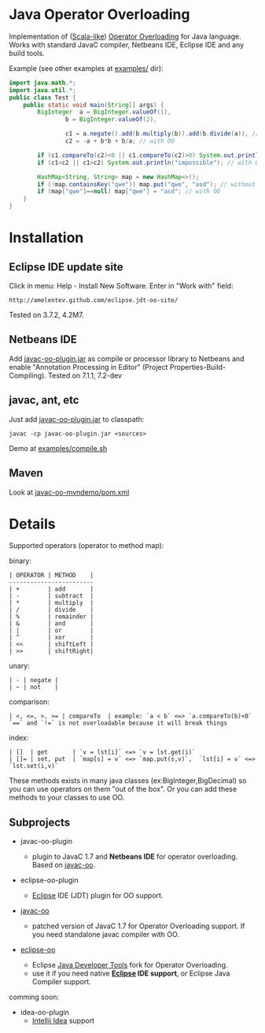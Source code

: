 # Java Operator Overloading #

Implementation of ([Scala-like]) [Operator Overloading] for Java language.
Works with standard JavaC compiler, Netbeans IDE, Eclipse IDE and any build tools.

Example (see other examples at [examples/](https://github.com/amelentev/java-oo/tree/master/examples) dir):

```java
import java.math.*;
import java.util.*;
public class Test {
	public static void main(String[] args) {
		BigInteger  a = BigInteger.valueOf(1),
				b = BigInteger.valueOf(2),

				c1 = a.negate().add(b.multiply(b)).add(b.divide(a)), // without OO
				c2 = -a + b*b + b/a; // with OO

		if (c1.compareTo(c2)<0 || c1.compareTo(c2)>0) System.out.println("impossible"); // without OO
		if (c1<c2 || c1>c2) System.out.println("impossible"); // with OO

		HashMap<String, String> map = new HashMap<>();
		if (!map.containsKey("qwe")) map.put("qwe", "asd"); // without OO
		if (map["qwe"]==null) map["qwe"] = "asd"; // with OO
	}
}
```

# Installation #

## Eclipse IDE update site ##
Click in menu: Help - Install New Software. Enter in "Work with" field:

	http://amelentev.github.com/eclipse.jdt-oo-site/

Tested on 3.7.2, 4.2M7.

## Netbeans IDE ##
Add [javac-oo-plugin.jar] as compile or processor library to Netbeans and enable "Annotation Processing in Editor" (Project Properties-Build-Compiling). Tested on 7.1.1, 7.2-dev

## javac, ant, etc ##
Just add [javac-oo-plugin.jar] to classpath:
```
javac -cp javac-oo-plugin.jar <sources>
```
Demo at [examples/compile.sh](https://github.com/amelentev/java-oo/blob/master/examples/compile.sh)

## Maven ##
Look at [javac-oo-mvndemo/pom.xml](https://github.com/amelentev/java-oo/blob/master/javac-oo-mvndemo/pom.xml)

# Details #

Supported operators (operator to method map):

binary:

	| OPERATOR | METHOD    |
	------------------------
	| +        | add       |
	| -        | subtract  |
	| *        | multiply  |
	| /        | divide    |
	| %        | remainder |
	| &        | and       |
	| |        | or        |
	| ^        | xor       |
	| <<       | shiftLeft |
	| >>       | shiftRight|

unary:

	| - | negate |
	| ~ | not    |

comparison:

	| <, <=, >, >= | compareTo	| example: `a < b` <=> `a.compareTo(b)<0`
	`==` and `!=` is not overloadable because it will break things

index:

	| []  | get       | `v = lst[i]` <=> `v = lst.get(i)`
	| []= | set, put  | `map[s] = v` <=> `map.put(s,v)`,  `lst[i] = v` <=> `lst.set(i,v)`

These methods exists in many java classes (ex:BigInteger,BigDecimal) so you can
use operators on them "out of the box". Or you can add these methods to your classes to use OO.


## Subprojects

- javac-oo-plugin
	- plugin to JavaC 1.7 and **Netbeans IDE** for operator overloading. Based on [javac-oo].

- eclipse-oo-plugin
	- [Eclipse] IDE (JDT) plugin for OO support.

- [javac-oo]
	- patched version of JavaC 1.7 for Operator Overloading support. If you need standalone javac compiler with OO.

- [eclipse-oo]
	- Eclipse [Java Developer Tools] fork for Operator Overloading.
	- use it if you need native **[Eclipse] IDE support**, or Eclipse Java Compiler support.

comming soon:

- idea-oo-plugin
	- [Intellij Idea] support

[Scala-like]: http://www.slideshare.net/joeygibson/operator-overloading-in-scala-2923973
[javac-oo]: https://bitbucket.org/amelentev/javac-oo
[lombok]: http://projectlombok.org/
[lombok-oo]: https://github.com/amelentev/lombok-oo
[eclipse]: http://eclipse.org/
[Java Developer Tools]: http://eclipse.org/jdt/
[Intellij Idea]: http://www.jetbrains.com/idea/
[eclipse-oo]: https://github.com/amelentev/eclipse.jdt-oo
[Operator Overloading]: http://en.wikipedia.org/wiki/Operator_overloading

[javac-oo-plugin.jar]: http://amelentev.github.com/mvnrepo/java-oo/javac-oo-plugin/0.1/javac-oo-plugin-0.1.jar
